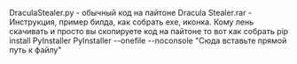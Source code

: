 DraculaStealer.py - обычный код на пайтоне
Dracula Stealer.rar - Инструкция, пример билда, как собрать exe, иконка.
Кому лень скачивать и просто вы скопируете код на пайтоне то вот как собрать
pip install PyInstaller
PyInstaller --onefile --noconsole "Сюда вставьте прямой путь к файлу"
